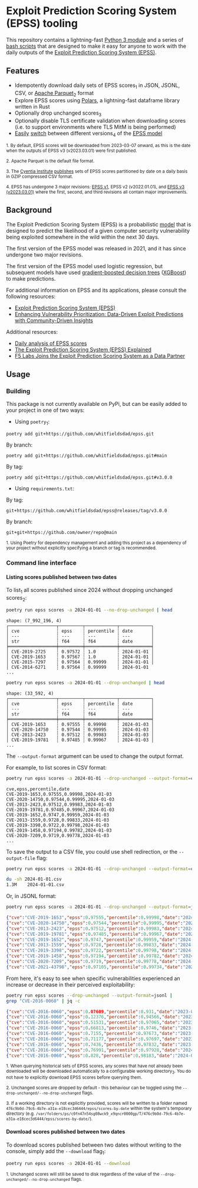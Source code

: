 # Exploit Prediction Scoring System (EPSS) tooling

This repository contains a lightning-fast [Python 3 module](epss) and a series of [bash scripts](scripts) that are designed to make it easy for anyone to work with the daily outputs of the [Exploit Prediction Scoring System (EPSS)](https://www.first.org/epss/).

## Features

- Idempotently download daily sets of EPSS scores<sub>1</sub> in JSON, JSONL, CSV, or [Apache Parquet](https://parquet.apache.org/)<sub>2</sub> format
- Explore EPSS scores using [Polars](https://pola.rs/), a lightning-fast dataframe library written in Rust
- Optionally drop unchanged scores<sub>3</sub>
- Optionally disable TLS certificate validation when downloading scores (i.e. to support environments where TLS MitM is being performed)
- [Easily](examples/get-scores-as-polars-dataframe.py) [switch](examples/get-changed-scores-as-polars-dataframe.py) between different versions<sub>4</sub> of the [EPSS model](https://www.first.org/epss/model)

<sub>1. By default, EPSS scores will be downloaded from 2023-03-07 onward, as this is the date when the outputs of EPSS v3 (v2023.03.01) were first published.</sub>

<sub>2. Apache Parquet is the default file format.</sub>

<sub>3. The [Cyentia Institute](https://www.cyentia.com/research/) [publishes](https://www.first.org/epss/data_stats) sets of EPSS scores partitioned by date on a daily basis in GZIP compressed CSV format.</sub>

<sub>4. EPSS has undergone 3 major revisions: [EPSS v1](https://arxiv.org/abs/1908.04856), EPSS v2 (v2022.01.01), and [EPSS v3 (v2023.03.01)](https://arxiv.org/abs/2302.14172) where the first, second, and third revisions all contain major improvements.</sub>

## Background

The Exploit Prediction Scoring System (EPSS) is a probabilistic [model](https://www.first.org/epss/model) that is designed to predict the likelihood of a given computer security vulnerability being exploited somewhere in the wild within the next 30 days.

The first version of the EPSS model was released in 2021, and it has since undergone two major revisions.

The first version of the EPSS model used logistic regression, but subsequent models have used [gradient-boosted decision trees](https://en.wikipedia.org/wiki/Gradient_boosting) ([XGBoost](https://en.wikipedia.org/wiki/XGBoost)) to make predictions.

For additional information on EPSS and its applications, please consult the following resources:

- [Exploit Prediction Scoring System (EPSS)](https://arxiv.org/abs/1908.04856)
- [Enhancing Vulnerability Prioritization: Data-Driven Exploit Predictions with Community-Driven Insights](https://arxiv.org/abs/2302.14172)

Additional resources:

- [Daily analysis of EPSS scores](https://www.first.org/epss/data_stats)
- [The Exploit Prediction Scoring System (EPSS) Explained](https://www.splunk.com/en_us/blog/learn/epss-exploit-prediction-scoring-system.html#:~:text=In%20short%2C%20EPSS%20allows%20us,vulnerability%20might%20be%20if%20exploited.)
- [F5 Labs Joins the Exploit Prediction Scoring System as a Data Partner](https://www.f5.com/labs/articles/cisotociso/f5-labs-joins-the-exploit-prediction-scoring-system-as-a-data-partner)

## Usage

### Building

This package is not currently available on PyPi, but can be easily added to your project in one of two ways:

- Using `poetry`<sub>1</sub>:

```
poetry add git+https://github.com/whitfieldsdad/epss.git
```

By branch:

```
poetry add git+https://github.com/whitfieldsdad/epss.git#main
```

By tag:

```
poetry add git+https://github.com/whitfieldsdad/epss.git#v3.0.0
```


- Using `requirements.txt`:

By tag:

```
git+https://github.com/whitfieldsdad/epss@releases/tag/v3.0.0
```

By branch:

```
git+git+https://github.com/owner/repo@main
```

<sub>1. Using Poetry for dependency management and adding this project as a dependency of your project without explicitly specifying a branch or tag is recommended.</sub>

### Command line interface

#### Listing scores published between two dates

To list<sub>1</sub> all scores published since 2024 without dropping unchanged scores<sub>2</sub>:

```bash
poetry run epss scores -a 2024-01-01 --no-drop-unchanged | head
```

```text
shape: (7_992_196, 4)
┌──────────────────┬─────────┬────────────┬────────────┐
│ cve              ┆ epss    ┆ percentile ┆ date       │
│ ---              ┆ ---     ┆ ---        ┆ ---        │
│ str              ┆ f64     ┆ f64        ┆ date       │
╞══════════════════╪═════════╪════════════╪════════════╡
│ CVE-2019-2725    ┆ 0.97572 ┆ 1.0        ┆ 2024-01-01 │
│ CVE-2019-1653    ┆ 0.97567 ┆ 1.0        ┆ 2024-01-01 │
│ CVE-2015-7297    ┆ 0.97564 ┆ 0.99999    ┆ 2024-01-01 │
│ CVE-2014-6271    ┆ 0.97564 ┆ 0.99999    ┆ 2024-01-01 
...
```

```bash
poetry run epss scores -a 2024-01-01 --drop-unchanged | head
```

```text
shape: (33_592, 4)
┌──────────────────┬─────────┬────────────┬────────────┐
│ cve              ┆ epss    ┆ percentile ┆ date       │
│ ---              ┆ ---     ┆ ---        ┆ ---        │
│ str              ┆ f64     ┆ f64        ┆ date       │
╞══════════════════╪═════════╪════════════╪════════════╡
│ CVE-2019-1653    ┆ 0.97555 ┆ 0.99998    ┆ 2024-01-03 │
│ CVE-2020-14750   ┆ 0.97544 ┆ 0.99995    ┆ 2024-01-03 │
│ CVE-2013-2423    ┆ 0.97512 ┆ 0.99983    ┆ 2024-01-03 │
│ CVE-2019-19781   ┆ 0.97485 ┆ 0.99967    ┆ 2024-01-03 │
...
```

The `--output-format` argument can be used to change the output format.

For example, to list scores in CSV format:

```bash
poetry run epss scores -a 2024-01-01 --drop-unchanged --output-format=csv | head
```

```csv
cve,epss,percentile,date
CVE-2019-1653,0.97555,0.99998,2024-01-03
CVE-2020-14750,0.97544,0.99995,2024-01-03
CVE-2013-2423,0.97512,0.99983,2024-01-03
CVE-2019-19781,0.97485,0.99967,2024-01-03
CVE-2019-1652,0.9747,0.99959,2024-01-03
CVE-2013-1559,0.9728,0.99833,2024-01-03
CVE-2019-3398,0.9722,0.99798,2024-01-03
CVE-2019-1458,0.97194,0.99782,2024-01-03
CVE-2020-7209,0.9719,0.99778,2024-01-03
...
```

To save the output to a CSV file, you could use shell redirection, or the `--output-file` flag:

```bash
poetry run epss scores -a 2024-01-01 --drop-unchanged --output-format=csv --output-file 2024-01-01.csv
```

```bash
du -sh 2024-01-01.csv
1.3M    2024-01-01.csv
```

Or, in JSONL format:

```bash
poetry run epss scores -a 2024-01-01 --drop-unchanged --output-format=jsonl | head | jq -c
```

```json
{"cve":"CVE-2019-1653","epss":0.97555,"percentile":0.99998,"date":"2024-01-03"}
{"cve":"CVE-2020-14750","epss":0.97544,"percentile":0.99995,"date":"2024-01-03"}
{"cve":"CVE-2013-2423","epss":0.97512,"percentile":0.99983,"date":"2024-01-03"}
{"cve":"CVE-2019-19781","epss":0.97485,"percentile":0.99967,"date":"2024-01-03"}
{"cve":"CVE-2019-1652","epss":0.9747,"percentile":0.99959,"date":"2024-01-03"}
{"cve":"CVE-2013-1559","epss":0.9728,"percentile":0.99833,"date":"2024-01-03"}
{"cve":"CVE-2019-3398","epss":0.9722,"percentile":0.99798,"date":"2024-01-03"}
{"cve":"CVE-2019-1458","epss":0.97194,"percentile":0.99782,"date":"2024-01-03"}
{"cve":"CVE-2020-7209","epss":0.9719,"percentile":0.99778,"date":"2024-01-03"}
{"cve":"CVE-2021-43798","epss":0.97105,"percentile":0.99734,"date":"2024-01-03"}
```

From here, it's easy to see when specific vulnerabilities experienced an increase or decrease in their perceived exploitability:

```bash
poetry run epss scores --drop-unchanged --output-format=jsonl | 
grep "CVE-2016-0060" | jq -c
```

```json
{"cve":"CVE-2016-0060","epss":0.07609,"percentile":0.931,"date":"2023-04-04"}
{"cve":"CVE-2016-0060","epss":0.12376,"percentile":0.94566,"date":"2023-05-13"}
{"cve":"CVE-2016-0060","epss":0.51531,"percentile":0.97065,"date":"2023-06-19"}
{"cve":"CVE-2016-0060","epss":0.66813,"percentile":0.9746,"date":"2023-07-23"}
{"cve":"CVE-2016-0060","epss":0.7155,"percentile":0.97673,"date":"2023-09-28"}
{"cve":"CVE-2016-0060","epss":0.71177,"percentile":0.97697,"date":"2023-10-31"}
{"cve":"CVE-2016-0060","epss":0.7436,"percentile":0.97832,"date":"2023-12-03"}
{"cve":"CVE-2016-0060","epss":0.76991,"percentile":0.97928,"date":"2024-01-04"}
{"cve":"CVE-2016-0060","epss":0.828,"percentile":0.98183,"date":"2024-02-05"}
```

<sub>1. When querying historical sets of EPSS scores, any scores that have not already been downloaded will be downloaded automatically to a configurable working directory<sub>3</sub>. You do not have to explicitly download EPSS scores before querying them.</sub>

<sub>2. Unchanged scores are dropped by default - this behaviour can be toggled using the `--drop-unchanged/--no-drop-unchanged` flags.</sub>

<sub>3. If a working directory is not explicitly provided, scores will be written to a folder named `476c9b0d-79c6-4b7e-a31a-e18cec3d6444/epss/scores-by-date` within the system's temporary directory (e.g. `/var/folders/ps/c0fn47n54sg08wck9_x9qncr0000gp/T/476c9b0d-79c6-4b7e-a31a-e18cec3d6444/epss/scores-by-date/`).</sub>

#### Download scores published between two dates

To download scores published between two dates without writing to the console, simply add the `--download` flag<sub>1</sub>:

```bash
poetry run epss scores -a 2024-01-01 --download
```

<sub>1. Unchanged scores will still be saved to disk regardless of the value of the `--drop-unchanged/--no-drop-unchanged` flags.</sub>
